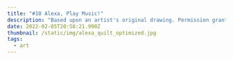 ```yaml
---
title: "#10 Alexa, Play Music!"
description: "Based upon an artist's original drawing. Permission granted by artist. "
date: 2022-02-05T20:58:21.990Z
thumbnail: /static/img/alexa_quilt_optimized.jpg
tags:
  - art
---
```

